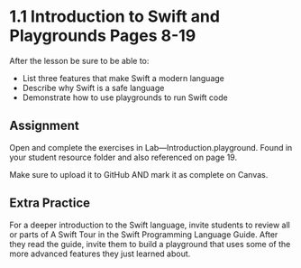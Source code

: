 # 1.1 Introduction to Swift and Playgrounds Pages 8-19 #

After the lesson be sure to be able to:
- List three features that make Swift a modern language
- Describe why Swift is a safe language
- Demonstrate how to use playgrounds to run Swift code

## Assignment ##

Open and complete the exercises in Lab—Introduction.playground. Found in your student resource folder and also referenced on page 19.

Make sure to upload it to GitHub AND mark it as complete on Canvas.

## Extra Practice ##

For a deeper introduction to the Swift language, invite students to review all or parts of A Swift Tour in the Swift Programming Language Guide. After they read the guide, invite them to build a playground that uses some of the more advanced features they just learned about.
